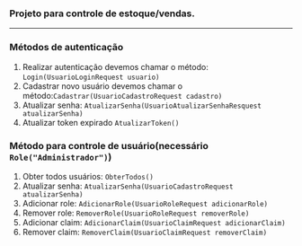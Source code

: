 ### Projeto para controle de estoque/vendas.
---

### Métodos de autenticação
1. Realizar autenticação devemos chamar o método: `Login(UsuarioLoginRequest usuario)`
2. Cadastrar novo usuário devemos chamar o método:`Cadastrar(UsuarioCadastroRequest cadastro)`
3. Atualizar senha: `AtualizarSenha(UsuarioAtualizarSenhaResquest atualizarSenha)`
4. Atualizar token expirado `AtualizarToken()`

### Método para controle de usuário(necessário `Role("Administrador")`)
1. Obter todos usuários: `ObterTodos()`
2. Atualizar senha: `AtualizarSenha(UsuarioCadastroRequest atualizarSenha)`
3. Adicionar role: `AdicionarRole(UsuarioRoleRequest adicionarRole)`
4. Remover role: `RemoverRole(UsuarioRoleRequest removerRole)`
5. Adicionar claim: `AdicionarClaim(UsuarioClaimRequest adicionarClaim)`
6. Remover claim: `RemoverClaim(UsuarioClaimRequest removerClaim)`
